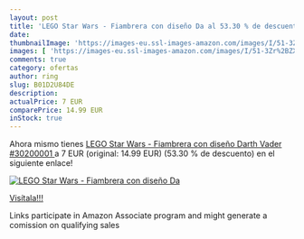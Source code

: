 ```yaml
---
layout: post
title: 'LEGO Star Wars - Fiambrera con diseño Da al 53.30 % de descuento'
date: 
thumbnailImage: 'https://images-eu.ssl-images-amazon.com/images/I/51-3Zr%2BZXLL._SL200_.jpg'
images: [ 'https://images-eu.ssl-images-amazon.com/images/I/51-3Zr%2BZXLL._SL200_.jpg' ]
comments: true
category: ofertas
author: ring
slug: B01D2U84DE
description:
actualPrice: 7 EUR
comparePrice: 14.99 EUR
inStock: true
---
```


Ahora mismo tienes [LEGO Star Wars - Fiambrera con diseño Darth Vader  #30200001 ](https://www.amazon.es/dp/B01D2U84DE/?tag=tolees-21) a 7 EUR (original: 14.99 EUR) (53.30 %  de descuento) en el siguiente enlace!

[![LEGO Star Wars - Fiambrera con diseño Da](https://images-eu.ssl-images-amazon.com/images/I/51-3Zr%2BZXLL._SL200_.jpg)](https://www.amazon.es/dp/B01D2U84DE/?tag=tolees-21)

[Visítala!!!](https://www.amazon.es/dp/B01D2U84DE/?tag=tolees-21)

Links participate in Amazon Associate program and might generate a comission on qualifying sales
